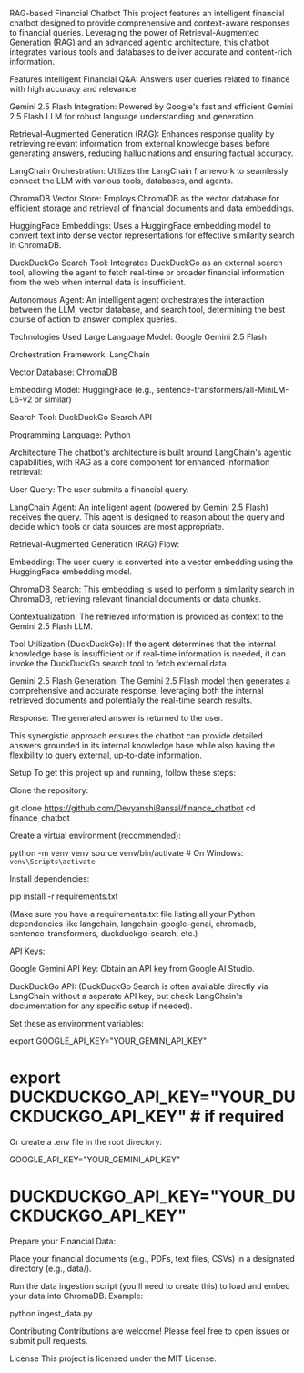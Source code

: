 RAG-based Financial Chatbot
This project features an intelligent financial chatbot designed to provide comprehensive and context-aware responses to financial queries. Leveraging the power of Retrieval-Augmented Generation (RAG) and an advanced agentic architecture, this chatbot integrates various tools and databases to deliver accurate and content-rich information.

Features
Intelligent Financial Q&A: Answers user queries related to finance with high accuracy and relevance.

Gemini 2.5 Flash Integration: Powered by Google's fast and efficient Gemini 2.5 Flash LLM for robust language understanding and generation.

Retrieval-Augmented Generation (RAG): Enhances response quality by retrieving relevant information from external knowledge bases before generating answers, reducing hallucinations and ensuring factual accuracy.

LangChain Orchestration: Utilizes the LangChain framework to seamlessly connect the LLM with various tools, databases, and agents.

ChromaDB Vector Store: Employs ChromaDB as the vector database for efficient storage and retrieval of financial documents and data embeddings.

HuggingFace Embeddings: Uses a HuggingFace embedding model to convert text into dense vector representations for effective similarity search in ChromaDB.

DuckDuckGo Search Tool: Integrates DuckDuckGo as an external search tool, allowing the agent to fetch real-time or broader financial information from the web when internal data is insufficient.

Autonomous Agent: An intelligent agent orchestrates the interaction between the LLM, vector database, and search tool, determining the best course of action to answer complex queries.

Technologies Used
Large Language Model: Google Gemini 2.5 Flash

Orchestration Framework: LangChain

Vector Database: ChromaDB

Embedding Model: HuggingFace (e.g., sentence-transformers/all-MiniLM-L6-v2 or similar)

Search Tool: DuckDuckGo Search API

Programming Language: Python

Architecture
The chatbot's architecture is built around LangChain's agentic capabilities, with RAG as a core component for enhanced information retrieval:

User Query: The user submits a financial query.

LangChain Agent: An intelligent agent (powered by Gemini 2.5 Flash) receives the query. This agent is designed to reason about the query and decide which tools or data sources are most appropriate.

Retrieval-Augmented Generation (RAG) Flow:

Embedding: The user query is converted into a vector embedding using the HuggingFace embedding model.

ChromaDB Search: This embedding is used to perform a similarity search in ChromaDB, retrieving relevant financial documents or data chunks.

Contextualization: The retrieved information is provided as context to the Gemini 2.5 Flash LLM.

Tool Utilization (DuckDuckGo): If the agent determines that the internal knowledge base is insufficient or if real-time information is needed, it can invoke the DuckDuckGo search tool to fetch external data.

Gemini 2.5 Flash Generation: The Gemini 2.5 Flash model then generates a comprehensive and accurate response, leveraging both the internal retrieved documents and potentially the real-time search results.

Response: The generated answer is returned to the user.

This synergistic approach ensures the chatbot can provide detailed answers grounded in its internal knowledge base while also having the flexibility to query external, up-to-date information.

Setup
To get this project up and running, follow these steps:

Clone the repository:

git clone https://github.com/DevyanshiBansal/finance_chatbot
cd finance_chatbot

Create a virtual environment (recommended):

python -m venv venv
source venv/bin/activate  # On Windows: `venv\Scripts\activate`

Install dependencies:

pip install -r requirements.txt

(Make sure you have a requirements.txt file listing all your Python dependencies like langchain, langchain-google-genai, chromadb, sentence-transformers, duckduckgo-search, etc.)

API Keys:

Google Gemini API Key: Obtain an API key from Google AI Studio.

DuckDuckGo API: (DuckDuckGo Search is often available directly via LangChain without a separate API key, but check LangChain's documentation for any specific setup if needed).

Set these as environment variables:

export GOOGLE_API_KEY="YOUR_GEMINI_API_KEY"
# export DUCKDUCKGO_API_KEY="YOUR_DUCKDUCKGO_API_KEY" # if required

Or create a .env file in the root directory:

GOOGLE_API_KEY="YOUR_GEMINI_API_KEY"
# DUCKDUCKGO_API_KEY="YOUR_DUCKDUCKGO_API_KEY"

Prepare your Financial Data:

Place your financial documents (e.g., PDFs, text files, CSVs) in a designated directory (e.g., data/).

Run the data ingestion script (you'll need to create this) to load and embed your data into ChromaDB. Example:

python ingest_data.py

Contributing
Contributions are welcome! Please feel free to open issues or submit pull requests.

License
This project is licensed under the MIT License.
